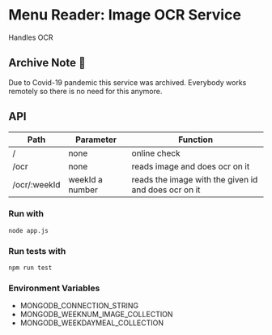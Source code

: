# Menu Reader: Image OCR Service

Handles OCR 

## Archive Note :ledger:
Due to Covid-19 pandemic this service was archived. Everybody works remotely so there is no need for this anymore.

## API
| Path          | Parameter   | Function                           |
|---------------|-------------|------------------------------------|
| /             | none        | online check                       |
| /ocr          | none        | reads image and does ocr on it     |
| /ocr/:weekId  | weekId a number | reads the image with the given id and does ocr on it |

### Run with
        
    node app.js

### Run tests with

    npm run test

### Environment Variables 
    
- MONGODB_CONNECTION_STRING
- MONGODB_WEEKNUM_IMAGE_COLLECTION
- MONGODB_WEEKDAYMEAL_COLLECTION
